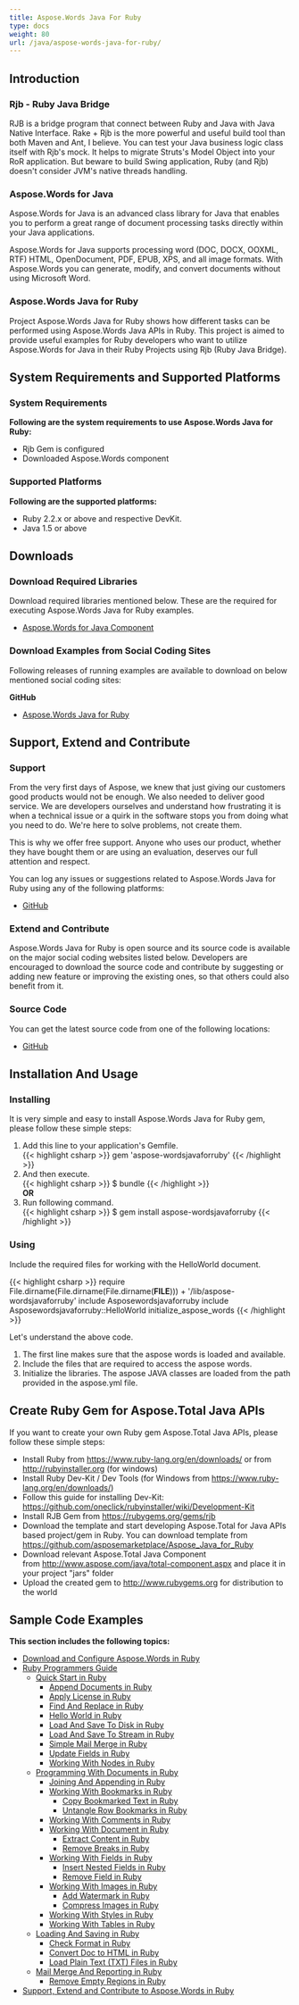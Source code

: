 ```yaml
---
title: Aspose.Words Java For Ruby
type: docs
weight: 80
url: /java/aspose-words-java-for-ruby/
---
```


## **Introduction**
### **Rjb - Ruby Java Bridge**
RJB is a bridge program that connect between Ruby and Java with Java Native Interface. Rake + Rjb is the more powerful and useful build tool than both Maven and Ant, I
believe. You can test your Java business logic class itself with Rjb's mock. It helps to migrate Struts's Model Object into your RoR application. But beware to build
Swing application, Ruby (and Rjb) doesn't consider JVM's native threads handling.
### **Aspose.Words for Java**
Aspose.Words for Java is an advanced class library for Java that enables you to perform a great range of document processing tasks directly within your Java
applications.

Aspose.Words for Java supports processing word (DOC, DOCX, OOXML, RTF) HTML, OpenDocument, PDF, EPUB, XPS, and all image formats. With Aspose.Words you can
generate, modify, and convert documents without using Microsoft Word.
### **Aspose.Words Java for Ruby**
Project Aspose.Words Java for Ruby shows how different tasks can be performed using Aspose.Words Java APIs in Ruby. This project is aimed to provide useful examples for
Ruby developers who want to utilize Aspose.Words for Java in their Ruby Projects using Rjb (Ruby Java Bridge).
## **System Requirements and Supported Platforms**
### **System Requirements**
**Following are the system requirements to use Aspose.Words Java for Ruby:**

- Rjb Gem is configured
- Downloaded Aspose.Words component
### **Supported Platforms**
**Following are the supported platforms:**

- Ruby 2.2.x or above and respective DevKit.
- Java 1.5 or above
## **Downloads**
### **Download Required Libraries**
Download required libraries mentioned below. These are the required for executing Aspose.Words Java for Ruby examples.

- [Aspose.Words for Java Component](http://www.aspose.com/community/files/72/java-components/aspose.words-for-java/default.aspx)
### **Download Examples from Social Coding Sites**
Following releases of running examples are available to download on below mentioned social coding sites:

**GitHub**

- [Aspose.Words Java for Ruby](https://github.com/aspose-words/Aspose.Words-for-Java/tree/master/Plugins/Aspose_Words_Java_for_Ruby)
## **Support, Extend and Contribute**
### **Support**
From the very first days of Aspose, we knew that just giving our customers good products would not be enough. We also needed to deliver good service. We are developers ourselves and understand how frustrating it is when a technical issue or a quirk in the software stops you from doing what you need to do. We're here to solve problems, not create them.

This is why we offer free support. Anyone who uses our product, whether they have bought them or are using an evaluation, deserves our full attention and respect.

You can log any issues or suggestions related to Aspose.Words Java for Ruby using any of the following platforms:

- [GitHub](https://github.com/aspose-words/Aspose.Words-for-Java/issues)
### **Extend and Contribute**
Aspose.Words Java for Ruby is open source and its source code is available on the major social coding websites listed below. Developers are encouraged to download the source code and contribute by suggesting or adding new feature or improving the existing ones, so that others could also benefit from it.
### **Source Code**
You can get the latest source code from one of the following locations:

- [GitHub](https://github.com/aspose-words/Aspose.Words-for-Java/tree/master/Plugins/Aspose_Words_Java_for_Ruby)
## **Installation And Usage**
### **Installing**
It is very simple and easy to install Aspose.Words Java for Ruby gem, please follow these simple steps:

1. Add this line to your application's Gemfile.<br>
{{< highlight csharp >}}
gem 'aspose-wordsjavaforruby'
{{< /highlight >}}
1. And then execute.<br>
{{< highlight csharp >}}
$ bundle
{{< /highlight >}}<br>
**OR**
1. Run following command.<br>
{{< highlight csharp >}}
$ gem install aspose-wordsjavaforruby
{{< /highlight >}}

### **Using**
Include the required files for working with the HelloWorld document.

{{< highlight csharp >}}
require File.dirname(File.dirname(File.dirname(__FILE__))) + '/lib/aspose-wordsjavaforruby'
include Asposewordsjavaforruby
include Asposewordsjavaforruby::HelloWorld
initialize_aspose_words
{{< /highlight >}}

Let's understand the above code.

1. The first line makes sure that the aspose words is loaded and available.
1. Include the files that are required to access the aspose words.
1. Initialize the libraries. The aspose JAVA classes are loaded from the path provided in the aspose.yml file.
## **Create Ruby Gem for Aspose.Total Java APIs**
If you want to create your own Ruby gem Aspose.Total Java APIs, please follow these simple steps:

- Install Ruby from <https://www.ruby-lang.org/en/downloads/> or from <http://rubyinstaller.org> (for windows)
- Install Ruby Dev-Kit / Dev Tools (for Windows from <https://www.ruby-lang.org/en/downloads/>)
- Follow this guide for installing Dev-Kit: <https://github.com/oneclick/rubyinstaller/wiki/Development-Kit>
- Install RJB Gem from <https://rubygems.org/gems/rjb>
- Download the template and start developing Aspose.Total for Java APIs based project/gem in Ruby. You can download template from <https://github.com/asposemarketplace/Aspose_Java_for_Ruby>
- Download relevant Aspose.Total Java Component from <http://www.aspose.com/java/total-component.aspx> and place it in your project "jars" folder
- Upload the created gem to <http://www.rubygems.org> for distribution to the world
## **Sample Code Examples**
**This section includes the following topics:**

- [Download and Configure Aspose.Words in Ruby](https://docs.aspose.com/words/java/download-and-configure-aspose-words-in-ruby/)
- [Ruby Programmers Guide](https://docs.aspose.com/words/java/ruby-programmers-guide/)
  - [Quick Start in Ruby](https://docs.aspose.com/words/java/quick-start-in-ruby/)
    - [Append Documents in Ruby](https://docs.aspose.com/words/java/append-documents-in-ruby/)
    - [Apply License in Ruby](https://docs.aspose.com/words/java/apply-license-in-ruby/)
    - [Find And Replace in Ruby](https://docs.aspose.com/words/java/find-and-replace-in-ruby/)
    - [Hello World in Ruby](https://docs.aspose.com/words/java/hello-world-in-ruby/)
    - [Load And Save To Disk in Ruby](https://docs.aspose.com/words/java/load-and-save-to-disk-in-ruby/)
    - [Load And Save To Stream in Ruby](https://docs.aspose.com/words/java/load-and-save-to-stream-in-ruby/)
    - [Simple Mail Merge in Ruby](https://docs.aspose.com/words/java/simple-mail-merge-in-ruby/)
    - [Update Fields in Ruby](https://docs.aspose.com/words/java/update-fields-in-ruby/)
    - [Working With Nodes in Ruby](https://docs.aspose.com/words/java/working-with-nodes-in-ruby/)
  - [Programming With Documents in Ruby](https://docs.aspose.com/words/java/programming-with-documents-in-ruby/)
    - [Joining And Appending in Ruby](https://docs.aspose.com/words/java/joining-and-appending-in-ruby/)
    - [Working With Bookmarks in Ruby](https://docs.aspose.com/words/java/working-with-bookmarks-in-ruby/)
      - [Copy Bookmarked Text in Ruby](https://docs.aspose.com/words/java/copy-bookmarked-text-in-ruby/)
      - [Untangle Row Bookmarks in Ruby](https://docs.aspose.com/words/java/untangle-row-bookmarks-in-ruby/)
    - [Working With Comments in Ruby](https://docs.aspose.com/words/java/working-with-comments-in-ruby/)
    - [Working With Document in Ruby](https://docs.aspose.com/words/java/working-with-document-in-ruby/)
      - [Extract Content in Ruby](https://docs.aspose.com/words/java/extract-content-in-ruby/)
      - [Remove Breaks in Ruby](https://docs.aspose.com/words/java/remove-breaks-in-ruby/)
    - [Working With Fields in Ruby](https://docs.aspose.com/words/java/working-with-fields-in-ruby/)
      - [Insert Nested Fields in Ruby](https://docs.aspose.com/words/java/insert-nested-fields-in-ruby/)
      - [Remove Field in Ruby](https://docs.aspose.com/words/java/remove-field-in-ruby/)
    - [Working With Images in Ruby](https://docs.aspose.com/words/java/working-with-images-in-ruby/)
      - [Add Watermark in Ruby](https://docs.aspose.com/words/java/add-watermark-in-ruby/)
      - [Compress Images in Ruby](https://docs.aspose.com/words/java/compress-images-in-ruby/)
    - [Working With Styles in Ruby](https://docs.aspose.com/words/java/working-with-styles-in-ruby/)
    - [Working With Tables in Ruby](https://docs.aspose.com/words/java/working-with-tables-in-ruby/)
  - [Loading And Saving in Ruby](https://docs.aspose.com/words/java/loading-and-saving-in-ruby/)
    - [Check Format in Ruby](https://docs.aspose.com/words/java/check-format-in-ruby/)
    - [Convert Doc to HTML in Ruby](https://docs.aspose.com/words/java/convert-doc-to-html-in-ruby/)
    - [Load Plain Text (TXT) Files in Ruby](https://docs.aspose.com/words/java/load-plain-text-txt-files-in-ruby/)
  - [Mail Merge And Reporting in Ruby](https://docs.aspose.com/words/java/mail-merge-and-reporting-in-ruby/)
    - [Remove Empty Regions in Ruby](https://docs.aspose.com/words/java/remove-empty-regions-in-ruby/)
- [Support, Extend and Contribute to Aspose.Words in Ruby](https://docs.aspose.com/words/java/support-extend-and-contribute-to-aspose-words-in-ruby/)
